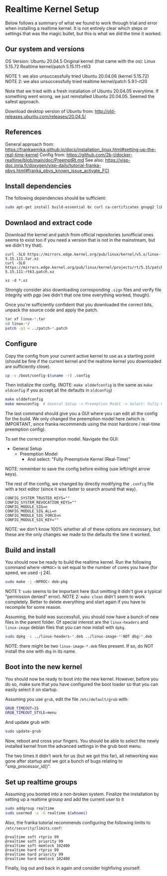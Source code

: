 # Realtime Kernel Setup 

Below follows a summary of what we found to work through trial and error when installing a realtime kernel. It is not entirely clear which steps or settings that was the magic bullet, but this is what we did the time it worked.


## Our system and versions 

OS Version: Ubuntu 20.04.5 
Original kernel (that came with the os): Linux 5.15.72
Realtime kernel/patch 5.15.111-rt63

NOTE 1: we also unsuccessfully tried Ubuntu 20.04.06 (kernel 5.15.72)
NOTE 2: we also unsuccessfully tried realtime kernel/patch 5.9.1-rt20 

Note that we tried with a fresh installation of Ubuntu 20.04.05 everytime. If something went wrong, we just reinstalled Ubuntu 20.04.05. Seemed the safest approach.

Download desktop version of Ubuntu from: http://old-releases.ubuntu.com/releases/20.04.5/
## References 

General approach from: https://frankaemika.github.io/docs/installation_linux.html#setting-up-the-real-time-kernel
Config from: https://github.com/2b-t/docker-realtime/blob/main/doc/PreemptRt.md
See also: https://visp-doc.inria.fr/doxygen/visp-daily/tutorial-franka-pbvs.html#franka_pbvs_known_issue_activate_FCI

## Install dependencies 

The following dependencies should be sufficient:
```bash
sudo apt-get install build-essential bc curl ca-certificates gnupg2 libssl-dev lsb-release libelf-dev bison flex dwarves zstd libncurses-dev
```

## Downlaod and extract code 

Download the kernel and patch from official repositories (unofficial ones seems to exist too if you need a version that is not in the mainstream, but we didn't try that).

```
curl -SLO https://mirrors.edge.kernel.org/pub/linux/kernel/v5.x/linux-5.15.111.tar.xz
curl -SLO https://mirrors.edge.kernel.org/pub/linux/kernel/projects/rt/5.15/patch-5.15.111-rt63.patch.xz

xz -d *.xz
```

Strongly consider also downloading corresponding `.sign` files and verify file integrity with pgp (we didn't that one time everything worked, though).

Once you're sufficiently confident that you downloaded the correct bits, unpack the source code and apply the patch.
```bash
tar xf linux-*.tar
cd linux-*/
patch -p1 < ../patch-*.patch
```

## Configure 

Copy the config from your current active kernel to use as a starting point (should be fine if the current kernel and the realtime kernel you downloaded are sufficiently close).
```bash
cp -v /boot/config-$(uname -r) .config
```

Then initialize the config. (NOTE: `make olddefconfig` is the same as `make oldconfig` if you accept all the defaults in `oldconfig`)
```bash 
make olddefconfig
make menuconfig  # General Setup -> Preemption Model -> Select: Fully Preemptible Kernel (Real-Time)

```
The last command should give you a GUI where you can edit all the config for the build. We only changed the preemption model here (which is IMPORTANT, since franka recommends using the most hardcore / real-time preemption config). 

To set the correct preemption model. Navigate the GUI:
- General Setup
    - Preemption Model
        - And select: "Fully Preemptivle Kernel (Real-Time)"

NOTE: remember to save the config before exiting (use left/right arrow keys).

The rest of the config, we changed by directly modifying the `.config` file with a text editor (since it was faster to search around that way).

```
CONFIG_SYSTEM_TRUSTED_KEYS=""
CONFIG_SYSTEM_REVOCATION_KEYS=""
CONFIG_MODULE_SIG=n
CONFIG_MODULE_SIG_ALL=n
CONFIG_MODULE_SIG_FORCE=n
CONFIG_MODULE_SIG_KEY=""
```

NOTE: we don't know 100% whether all of these options are necessary, but these are the only changes we made to the defaults the time it worked.

## Build and install 

You should now be ready to build the realtime kernel. Run the following command where `<NPROC>` is set equal to the number of cores you have (for speed, we used -j 24).
```bash
sudo make -j <NPROC> deb-pkg
```

NOTE 1: `sudo` seems to be important here (but omitting it didn't give a typical "permission denied" error). 
NOTE 2: `make clean` didn't seem to work completely. Better to delete everything and start again if you have to recompile for some reason.

Assuming, the build was successfull, you should now have a bunch of new files in the parent folder. Of special interest are the `linux-headers` and `linux-image` debian files that you can now install with `dpkg`.

```bash
sudo dpkg -i ../linux-headers-*.deb ../linux-image-*(NOT dbg)*.deb
```

NOTE: there might be two `linux-image-*.deb` files present. If so, do NOT install the one with `dbg` in its name.

## Boot into the new kernel

You should now be ready to boot into the new kernel. However, before you do so, make sure that you have configured the boot loader so that you can easily select it on startup.

Assuming you use `grub`, edit the file `/etc/default/grub` with:
```bash
GRUB_TIMEOUT=15
GRUB_TIMEOUT_STYLE=menu
```
And update grub with 
```bash
sudo update-grub
```

Now, reboot and cross your fingers. You should be able to select the newly installed kernel from the advanced settings in the grub boot menu.

The two times it didn't work for us (but we got this far), all networking was gone after startup and we got a bunch of bugs relating to "smp_processor_id()".

## Set up realtime groups

Assuming you booted into a non-broken system. Finalize the installation by setting up a realtime grouop and add the current user to it

```bash
sudo addgroup realtime 
sudo usermod -a -G realtime $(whoami)

```

Also, the franka tutorial recommends configuring the following limits to `/etc/security/limits.conf`:
```
@realtime soft rtprio 99
@realtime soft priority 99
@realtime soft memlock 102400
@realtime hard rtprio 99
@realtime hard priority 99
@realtime hard memlock 102400
```

Finally, log out and back in again and consider highfiving yourself.
